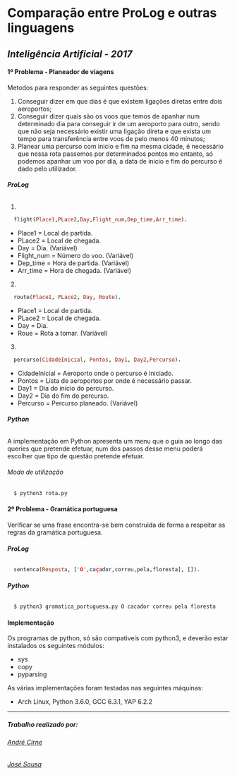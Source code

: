 # **Comparação entre ProLog e outras linguagens**
## *Inteligência Artificial - 2017*
#### 1º Problema - Planeador de viagens
Metodos para responder as seguintes questões:
1. Conseguir dizer em que dias é que existem ligações diretas entre dois aeroportos;
2. Conseguir dizer quais são os voos que temos de apanhar num determinado dia para conseguir ir de um aeroporto para outro, sendo que não seja necessário existir uma ligação direta e que exista um tempo para transferência entre voos de pelo menos 40 minutos;
3. Planear uma percurso com inicio e fim na mesma cidade, é necessário que nessa rota passemos por determinados pontos mo entanto, só podemos apanhar um voo por dia, a data de inicio e fim do percurso é dado pelo utilizador.   

###### **_ProLog_**
1.
  ````ProLog
    flight(Place1,PLace2,Day,Flight_num,Dep_time,Arr_time).
  ````
  * Place1 = Local de partida.
  * PLace2 = Local de chegada.
  * Day = Dia. (Variável)
  * Flight_num = Número do voo. (Variável)
  * Dep_time = Hora de partida. (Variável)
  * Arr_time = Hora de chegada. (Variável)

2.
````ProLog
  route(Place1, PLace2, Day, Route).
````
 * Place1 = Local de partida.
 * PLace2 = Local de chegada.
 * Day = Dia.
 * Roue = Rota a tomar. (Variável)

3.
````ProLog
  percurso(CidadeInicial, Pontos, Day1, Day2,Percurso).
````
  * CidadeInicial = Aeroporto onde o percurso é iniciado.
  * Pontos = Lista de aeroportos por onde é necessário passar.
  * Day1 = Dia do inicio do percurso.
  * Day2 = Dia do fim do percurso.
  * Percurso = Percurso planeado. (Variável)

###### **_Python_**
A implementação em Python apresenta um menu que o guia ao longo das queries que pretende efetuar, num dos passos desse menu poderá escolher que tipo de questão pretende efetuar.
###### Modo de utilização
````Bash
  $ python3 rota.py
````

#### 2º Problema - Gramática portuguesa
Verificar se uma frase encontra-se bem construida de forma a respeitar as regras da gramática portuguesa.
###### **_ProLog_**
````ProLog
  sentenca(Resposta, ['O',caçador,correu,pela,floresta], []).
````
###### **_Python_**
````Bash
  $ python3 gramatica_portuguesa.py O cacador correu pela floresta
````
#### Implementação
Os programas de python, só são compativeis com python3, e deverão estar instalados os seguintes módulos:
* sys
* copy
* pyparsing

As várias implementações foram testadas nas seguintes máquinas:
* Arch Linux, Python 3.6.0, GCC 6.3.1, YAP 6.2.2
***
##### Trabalho realizado por:
###### [André Cirne](https://sigarra.up.pt/fcup/pt/fest_geral.cursos_list?pv_num_unico=201505860)
###### [José Sousa](https://sigarra.up.pt/fcup/pt/fest_geral.cursos_list?pv_num_unico=201503443)
